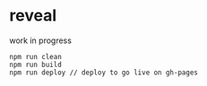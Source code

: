 # reveal 

work in progress

```
npm run clean
npm run build
npm run deploy // deploy to go live on gh-pages
```